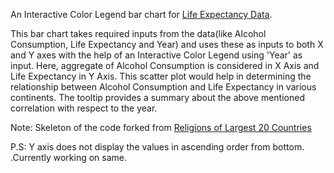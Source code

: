 An Interactive Color Legend bar chart for [Life Expectancy Data](https://gist.githubusercontent.com/aishwarya8615/89d9f36fc014dea62487f7347864d16a/raw/Life_Expectancy_Data.csv).

This bar chart takes  required inputs from the data(like Alcohol Consumption, Life Expectancy and Year)  and uses these as inputs to both X and Y axes with the help of an Interactive Color Legend using 'Year' as input. Here, aggregate of Alcohol Consumption is considered in X Axis and Life Expectancy in Y Axis.  This scatter plot would help in determining  the relationship between Alcohol Consumption and Life Expectancy in various continents.
The tooltip provides a summary about the above mentioned correlation with respect to the year.

Note: Skeleton of the code forked from [Religions of Largest 20 Countries](https://beta.vizhub.com/curran/ef717a89e37a4d9285cebfa904790665?edit=files&file=index.html)

P.S: Y axis does not display the values in ascending order from bottom. .Currently working on same.
